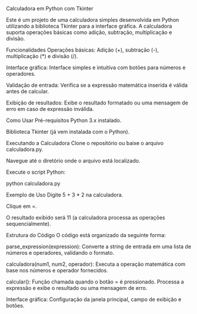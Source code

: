 Calculadora em Python com Tkinter

Este é um projeto de uma calculadora simples desenvolvida em Python utilizando a biblioteca Tkinter para a interface gráfica. A calculadora suporta operações básicas como adição, subtração, multiplicação e divisão.

Funcionalidades
Operações básicas: Adição (+), subtração (-), multiplicação (*) e divisão (/).

Interface gráfica: Interface simples e intuitiva com botões para números e operadores.

Validação de entrada: Verifica se a expressão matemática inserida é válida antes de calcular.

Exibição de resultados: Exibe o resultado formatado ou uma mensagem de erro em caso de expressão inválida.

Como Usar
Pré-requisitos
Python 3.x instalado.

Biblioteca Tkinter (já vem instalada com o Python).

Executando a Calculadora
Clone o repositório ou baixe o arquivo calculadora.py.

Navegue até o diretório onde o arquivo está localizado.

Execute o script Python:

python calculadora.py

Exemplo de Uso
Digite 5 + 3 * 2 na calculadora.

Clique em =.

O resultado exibido será 11 (a calculadora processa as operações sequencialmente).

Estrutura do Código
O código está organizado da seguinte forma:

parse_expression(expression): Converte a string de entrada em uma lista de números e operadores, validando o formato.

calculadora(num1, num2, operador): Executa a operação matemática com base nos números e operador fornecidos.

calcular(): Função chamada quando o botão = é pressionado. Processa a expressão e exibe o resultado ou uma mensagem de erro.

Interface gráfica: Configuração da janela principal, campo de exibição e botões.
